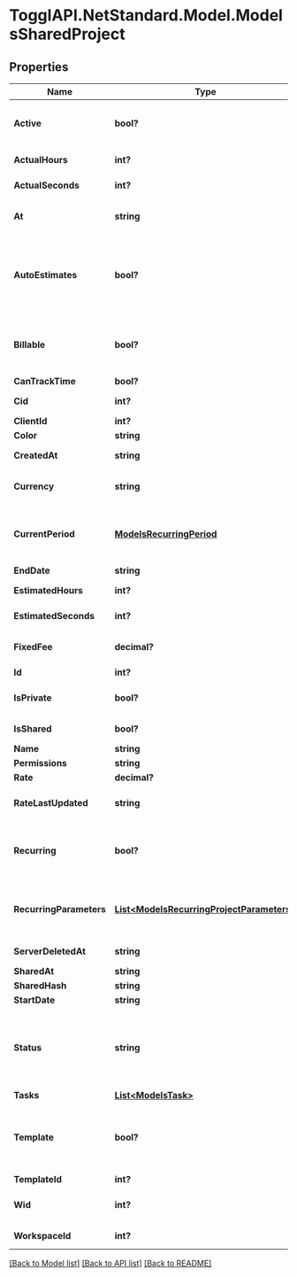 # TogglAPI.NetStandard.Model.ModelsSharedProject
## Properties

Name | Type | Description | Notes
------------ | ------------- | ------------- | -------------
**Active** | **bool?** | Whether the project is active or archived | [optional] 
**ActualHours** | **int?** | Actual hours | [optional] 
**ActualSeconds** | **int?** | Actual seconds | [optional] 
**At** | **string** | Last updated date | [optional] 
**AutoEstimates** | **bool?** | Whether estimates are based on task hours, premium feature | [optional] 
**Billable** | **bool?** | Whether the project is billable, premium feature | [optional] 
**CanTrackTime** | **bool?** |  | [optional] 
**Cid** | **int?** | Client ID legacy field | [optional] 
**ClientId** | **int?** | Client ID | [optional] 
**Color** | **string** | Color | [optional] 
**CreatedAt** | **string** | Creation date | [optional] 
**Currency** | **string** | Currency, premium feature | [optional] 
**CurrentPeriod** | [**ModelsRecurringPeriod**](ModelsRecurringPeriod.md) | Current project period, premium feature | [optional] 
**EndDate** | **string** | End date | [optional] 
**EstimatedHours** | **int?** | Estimated hours | [optional] 
**EstimatedSeconds** | **int?** | Estimated seconds | [optional] 
**FixedFee** | **decimal?** | Fixed fee, premium feature | [optional] 
**Id** | **int?** | Project ID | [optional] 
**IsPrivate** | **bool?** | Whether the project is private | [optional] 
**IsShared** | **bool?** | Shared Project | [optional] 
**Name** | **string** | Name | [optional] 
**Permissions** | **string** |  | [optional] 
**Rate** | **decimal?** | Hourly rate | [optional] 
**RateLastUpdated** | **string** | Last date for rate change | [optional] 
**Recurring** | **bool?** | Whether the project is recurring, premium feature | [optional] 
**RecurringParameters** | [**List&lt;ModelsRecurringProjectParameters&gt;**](ModelsRecurringProjectParameters.md) | Project recurring parameters, premium feature | [optional] 
**ServerDeletedAt** | **string** | Deletion date | [optional] 
**SharedAt** | **string** |  | [optional] 
**SharedHash** | **string** |  | [optional] 
**StartDate** | **string** | Start date | [optional] 
**Status** | **string** | Status of the project (upcoming, active, ended, archived, deleted) | [optional] 
**Tasks** | [**List&lt;ModelsTask&gt;**](ModelsTask.md) |  | [optional] 
**Template** | **bool?** | Whether the project is used as template, premium feature | [optional] 
**TemplateId** | **int?** | Template ID | [optional] 
**Wid** | **int?** | Workspace ID legacy field | [optional] 
**WorkspaceId** | **int?** | Workspace ID | [optional] 

[[Back to Model list]](../README.md#documentation-for-models) [[Back to API list]](../README.md#documentation-for-api-endpoints) [[Back to README]](../README.md)

